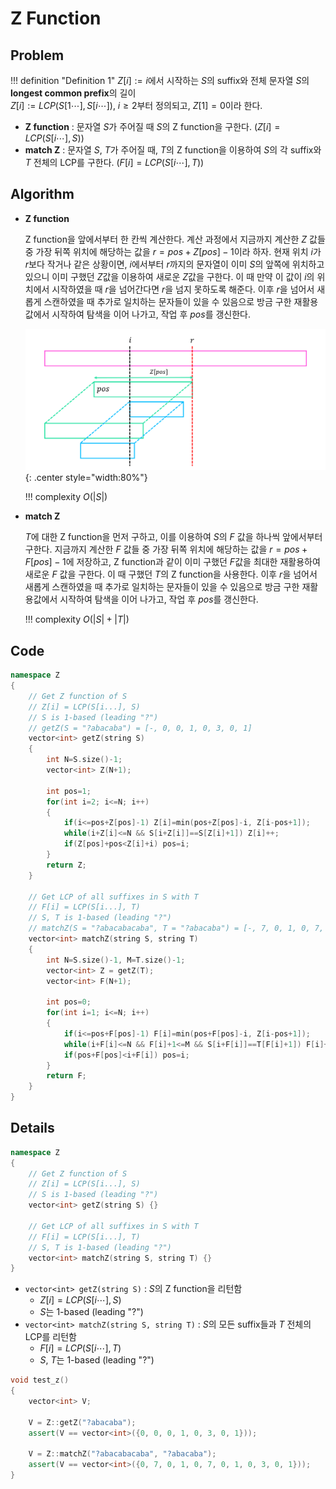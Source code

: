 # Z Function

## Problem

!!! definition "Definition 1"
    $Z[i] := i$에서 시작하는 $S$의 suffix와 전체 문자열 $S$의 **longest common prefix**의 길이   
    $Z[i] := LCP(S[1 \cdots ], S[i \cdots])$, $i \ge 2$부터 정의되고, $Z[1]=0$이라 한다.

- **Z function** : 문자열 $S$가 주어질 때 $S$의 Z function을 구한다. $(Z[i] = LCP(S[i \cdots], S))$
- **match Z** : 문자열 $S$, $T$가 주어질 때, $T$의 Z function을 이용하여 $S$의 각 suffix와 $T$ 전체의 LCP를 구한다. $(F[i] = LCP(S[i \cdots], T))$

## Algorithm

- **Z function**

    Z function을 앞에서부터 한 칸씩 계산한다.
    계산 과정에서 지금까지 계산한 $Z$ 값들 중 가장 뒤쪽 위치에 해당하는 값을 $r=pos+Z[pos]-1$이라 하자.
    현재 위치 $i$가 $r$보다 작거나 같은 상황이면, $i$에서부터 $r$까지의 문자열이 이미 $S$의 앞쪽에 위치하고 있으니 이미 구했던 $Z$값을 이용하여 새로운 $Z$값을 구한다.
    이 때 만약 이 값이 $i$의 위치에서 시작하였을 때 $r$을 넘어간다면 $r$을 넘지 못하도록 해준다.
    이후 $r$을 넘어서 새롭게 스캔하였을 때 추가로 일치하는 문자들이 있을 수 있음으로 방금 구한 재활용값에서 시작하여 탐색을 이어 나가고, 작업 후 $pos$를 갱신한다.

    ![image 1](./1.png){: .center style="width:80%"}

    !!! complexity
        $O(|S|)$

- **match Z**
    
    $T$에 대한 Z function을 먼저 구하고, 이를 이용하여 $S$의 $F$ 값을 하나씩 앞에서부터 구한다.
    지금까지 계산한 $F$ 값들 중 가장 뒤쪽 위치에 해당하는 값을 $r=pos+F[pos]-1$에 저장하고, Z function과 같이 이미 구했던 $F$값을 최대한 재활용하여 새로운 $F$ 값을 구한다.
    이 때 구했던 $T$의 Z function을 사용한다.
    이후 $r$을 넘어서 새롭게 스캔하였을 때 추가로 일치하는 문자들이 있을 수 있음으로 방금 구한 재활용값에서 시작하여 탐색을 이어 나가고, 작업 후 $pos$를 갱신한다.
    
    !!! complexity
        $O(|S|+|T|)$

## Code

``` cpp linenums="1" title="z.cpp"
namespace Z
{
    // Get Z function of S
    // Z[i] = LCP(S[i...], S)
    // S is 1-based (leading "?")
    // getZ(S = "?abacaba") = [-, 0, 0, 1, 0, 3, 0, 1]
    vector<int> getZ(string S)
    {
        int N=S.size()-1;
        vector<int> Z(N+1);

        int pos=1;
        for(int i=2; i<=N; i++)
        {
            if(i<=pos+Z[pos]-1) Z[i]=min(pos+Z[pos]-i, Z[i-pos+1]);
            while(i+Z[i]<=N && S[i+Z[i]]==S[Z[i]+1]) Z[i]++;
            if(Z[pos]+pos<Z[i]+i) pos=i;
        }
        return Z;
    }

    // Get LCP of all suffixes in S with T
    // F[i] = LCP(S[i...], T)
    // S, T is 1-based (leading "?")
    // matchZ(S = "?abacabacaba", T = "?abacaba") = [-, 7, 0, 1, 0, 7, 0, 1, 0, 3, 0, 1]
    vector<int> matchZ(string S, string T)
    {
        int N=S.size()-1, M=T.size()-1;
        vector<int> Z = getZ(T);
        vector<int> F(N+1);

        int pos=0;
        for(int i=1; i<=N; i++)
        {
            if(i<=pos+F[pos]-1) F[i]=min(pos+F[pos]-i, Z[i-pos+1]);
            while(i+F[i]<=N && F[i]+1<=M && S[i+F[i]]==T[F[i]+1]) F[i]++;
            if(pos+F[pos]<i+F[i]) pos=i;
        }
        return F;
    }
}
```

## Details

``` cpp linenums="1" title="template"
namespace Z
{
    // Get Z function of S
    // Z[i] = LCP(S[i...], S)
    // S is 1-based (leading "?")
    vector<int> getZ(string S) {}

    // Get LCP of all suffixes in S with T
    // F[i] = LCP(S[i...], T)
    // S, T is 1-based (leading "?")
    vector<int> matchZ(string S, string T) {}
}
```

- `vector<int> getZ(string S)` : $S$의 Z function을 리턴함
    - $Z[i] = LCP(S[i \cdots], S)$
    - $S$는 1-based (leading "?")
- `vector<int> matchZ(string S, string T)` : $S$의 모든 suffix들과 $T$ 전체의 LCP를 리턴함
    - $F[i] = LCP(S[i \cdots], T)$
    - $S$, $T$는 1-based (leading "?")

``` cpp linenums="1" title="example"
void test_z()
{
    vector<int> V;

    V = Z::getZ("?abacaba");
    assert(V == vector<int>({0, 0, 0, 1, 0, 3, 0, 1}));
    
    V = Z::matchZ("?abacabacaba", "?abacaba");
    assert(V == vector<int>({0, 7, 0, 1, 0, 7, 0, 1, 0, 3, 0, 1}));
}
```